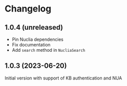 # Changelog

## 1.0.4 (unreleased)

- Pin Nuclia dependencies
- Fix documentation
- Add `search` method in `NucliaSearch`

## 1.0.3 (2023-06-20)

Initial version with support of KB authentication and NUA
